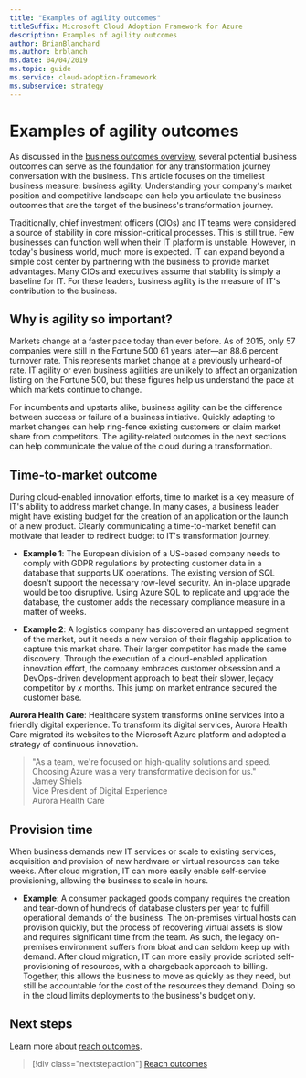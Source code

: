 ```yaml
---
title: "Examples of agility outcomes"
titleSuffix: Microsoft Cloud Adoption Framework for Azure
description: Examples of agility outcomes
author: BrianBlanchard
ms.author: brblanch
ms.date: 04/04/2019
ms.topic: guide
ms.service: cloud-adoption-framework
ms.subservice: strategy
---
```


# Examples of agility outcomes 

As discussed in the [business outcomes overview](./index.md), several potential business outcomes can serve as the foundation for any transformation journey conversation with the business. This article focuses on the timeliest business measure: business agility. Understanding your company's market position and competitive landscape can help you articulate the business outcomes that are the target of the business's transformation journey.

Traditionally, chief investment officers (CIOs) and IT teams were considered a source of stability in core mission-critical processes. This is still true. Few businesses can function well when their IT platform is unstable. However, in today's business world, much more is expected. IT can expand beyond a simple cost center by partnering with the business to provide market advantages. Many CIOs and executives assume that stability is simply a baseline for IT. For these leaders, business agility is the measure of IT's contribution to the business.

<!-- markdownlint-disable MD026 -->

## Why is agility so important?

Markets change at a faster pace today than ever before. As of 2015, only 57 companies were still in the Fortune 500 61 years later&mdash;an 88.6 percent turnover rate. This represents market change at a previously unheard-of rate. IT agility or even business agilities are unlikely to affect an organization listing on the Fortune 500, but these figures help us understand the pace at which markets continue to change.

For incumbents and upstarts alike, business agility can be the difference between success or failure of a business initiative. Quickly adapting to market changes can help ring-fence existing customers or claim market share from competitors. The agility-related outcomes in the next sections can help communicate the value of the cloud during a transformation.

## Time-to-market outcome

During cloud-enabled innovation efforts, time to market is a key measure of IT's ability to address market change. In many cases, a business leader might have existing budget for the creation of an application or the launch of a new product. Clearly communicating a time-to-market benefit can motivate that leader to redirect budget to IT's transformation journey.

- **Example 1**: The European division of a US-based company needs to comply with GDPR regulations by protecting customer data in a database that supports UK operations. The existing version of SQL doesn't support the necessary row-level security. An in-place upgrade would be too disruptive. Using Azure SQL to replicate and upgrade the database, the customer adds the necessary compliance measure in a matter of weeks.

- **Example 2**: A logistics company has discovered an untapped segment of the market, but it needs a new version of their flagship application to capture this market share. Their larger competitor has made the same discovery. Through the execution of a cloud-enabled application innovation effort, the company embraces customer obsession and a DevOps-driven development approach to beat their slower, legacy competitor by _x_ months. This jump on market entrance secured the customer base.

**Aurora Health Care**:
Healthcare system transforms online services into a friendly digital experience. To transform its digital services, Aurora Health Care migrated its websites to the Microsoft Azure platform and adopted a strategy of continuous innovation.

> "As a team, we're focused on high-quality solutions and speed. Choosing Azure was a very transformative decision for us."  
> Jamey Shiels  
> Vice President of Digital Experience  
> Aurora Health Care

## Provision time

When business demands new IT services or scale to existing services, acquisition and provision of new hardware or virtual resources can take weeks. After cloud migration, IT can more easily enable self-service provisioning, allowing the business to scale in hours.

- **Example**: A consumer packaged goods company requires the creation and tear-down of hundreds of database clusters per year to fulfill operational demands of the business. The on-premises virtual hosts can provision quickly, but the process of recovering virtual assets is slow and requires significant time from the team. As such, the legacy on-premises environment suffers from bloat and can seldom keep up with demand. After cloud migration, IT can more easily provide scripted self-provisioning of resources, with a chargeback approach to billing. Together, this allows the business to move as quickly as they need, but still be accountable for the cost of the resources they demand. Doing so in the cloud limits deployments to the business's budget only.

## Next steps

Learn more about [reach outcomes](./reach-outcomes.md).

> [!div class="nextstepaction"]
> [Reach outcomes](./reach-outcomes.md)
